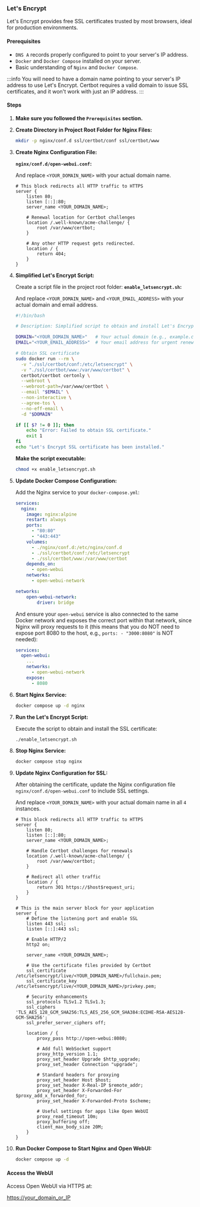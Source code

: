 ### Let's Encrypt

Let's Encrypt provides free SSL certificates trusted by most browsers, ideal for production environments.

#### Prerequisites

- `DNS A` records properly configured to point to your server's IP address.
- `Docker` and `Docker Compose` installed on your server.
- Basic understanding of `Nginx` and `Docker Compose`.

:::info
You will need to have a domain name pointing to your server's IP address to use Let's Encrypt. Certbot requires a valid domain to issue SSL certificates, and it won't work with just an IP address.
:::


#### Steps

1. **Make sure you followed the `Prerequisites` section.**

2. **Create Directory in Project Root Folder for Nginx Files:**

    ```bash
    mkdir -p nginx/conf.d ssl/certbot/conf ssl/certbot/www
    ```

3. **Create Nginx Configuration File:**

    **`nginx/conf.d/open-webui.conf`:**
    
    And replace `<YOUR_DOMAIN_NAME>` with your actual domain name.

    ```nginx
    # This block redirects all HTTP traffic to HTTPS
    server {
        listen 80;
        listen [::]:80;
        server_name <YOUR_DOMAIN_NAME>;
    
        # Renewal location for Certbot challenges
        location /.well-known/acme-challenge/ {
            root /var/www/certbot;
        }
    
        # Any other HTTP request gets redirected.
        location / {
            return 404;
        }
    }
    ```

4. **Simplified Let's Encrypt Script:**
    
    Create a script file in the project root folder:
    **`enable_letsencrypt.sh`:**

    And replace `<YOUR_DOMAIN_NAME>` and `<YOUR_EMAIL_ADDRESS>` with your actual domain and email address.

    ```bash
    #!/bin/bash

    # Description: Simplified script to obtain and install Let's Encrypt SSL certificates using Certbot.
    
    DOMAIN="<YOUR_DOMAIN_NAME>"   # Your actual domain (e.g., example.com)
    EMAIL="<YOUR_EMAIL_ADDRESS>"  # Your email address for urgent renewal and security notices (e.g., your@email.com)
    
    # Obtain SSL certificate
    sudo docker run --rm \
      -v "./ssl/certbot/conf:/etc/letsencrypt" \
      -v "./ssl/certbot/www:/var/www/certbot" \
      certbot/certbot certonly \
      --webroot \
      --webroot-path=/var/www/certbot \
      --email "$EMAIL" \
      --non-interactive \
      --agree-tos \
      --no-eff-email \
      -d "$DOMAIN"
   
    if [[ $? != 0 ]]; then
        echo "Error: Failed to obtain SSL certificate."
        exit 1
    fi
    echo "Let's Encrypt SSL certificate has been installed."
    ```

    **Make the script executable:**

    ```bash
    chmod +x enable_letsencrypt.sh
    ```

5. **Update Docker Compose Configuration:**

    Add the Nginx service to your `docker-compose.yml`:

    ```yaml
    services:
      nginx:
        image: nginx:alpine
        restart: always
        ports:
          - "80:80"
          - "443:443"
        volumes:
          - ./nginx/conf.d:/etc/nginx/conf.d
          - ./ssl/certbot/conf:/etc/letsencrypt
          - ./ssl/certbot/www:/var/www/certbot
        depends_on:
          - open-webui
        networks:
          - open-webui-network
   
    networks:
        open-webui-network:
            driver: bridge
    ```
   
   And ensure your `open-webui` service is also connected to the same Docker network and exposes the correct port within that network, since Nginx will proxy requests to it (this means that you do NOT need to expose port 8080 to the host, e.g., `ports: - "3000:8080"` is NOT needed):

    ```yaml
    services:
      open-webui:
        ...
        networks:
          - open-webui-network
        expose:
          - 8080
    ```

6. **Start Nginx Service:**

    ```bash
    docker compose up -d nginx
    ```

7. **Run the Let's Encrypt Script:**

    Execute the script to obtain and install the SSL certificate:

    ```bash
    ./enable_letsencrypt.sh
    ```
   
8. **Stop Nginx Service:**

    ```bash
    docker compose stop nginx
    ```
   
9. **Update Nginx Configuration for SSL:**

    After obtaining the certificate, update the Nginx configuration file `nginx/conf.d/open-webui.conf` to include SSL settings.

    And replace `<YOUR_DOMAIN_NAME>` with your actual domain name in all `4` instances.

    ```nginx
    # This block redirects all HTTP traffic to HTTPS
    server {
        listen 80;
        listen [::]:80;
        server_name <YOUR_DOMAIN_NAME>;
    
        # Handle Certbot challenges for renewals
        location /.well-known/acme-challenge/ {
            root /var/www/certbot;
        }
    
        # Redirect all other traffic
        location / {
            return 301 https://$host$request_uri;
        }
    }
    
    # This is the main server block for your application
    server {
        # Define the listening port and enable SSL
        listen 443 ssl;
        listen [::]:443 ssl;
    
        # Enable HTTP/2
        http2 on;
    
        server_name <YOUR_DOMAIN_NAME>;
    
        # Use the certificate files provided by Certbot
        ssl_certificate /etc/letsencrypt/live/<YOUR_DOMAIN_NAME>/fullchain.pem;
        ssl_certificate_key /etc/letsencrypt/live/<YOUR_DOMAIN_NAME>/privkey.pem;
    
        # Security enhancements
        ssl_protocols TLSv1.2 TLSv1.3;
        ssl_ciphers 'TLS_AES_128_GCM_SHA256:TLS_AES_256_GCM_SHA384:ECDHE-RSA-AES128-GCM-SHA256';
        ssl_prefer_server_ciphers off;
    
        location / {
            proxy_pass http://open-webui:8080;
    
            # Add full WebSocket support
            proxy_http_version 1.1;
            proxy_set_header Upgrade $http_upgrade;
            proxy_set_header Connection "upgrade";
    
            # Standard headers for proxying
            proxy_set_header Host $host;
            proxy_set_header X-Real-IP $remote_addr;
            proxy_set_header X-Forwarded-For $proxy_add_x_forwarded_for;
            proxy_set_header X-Forwarded-Proto $scheme;
    
            # Useful settings for apps like Open WebUI
            proxy_read_timeout 10m;
            proxy_buffering off;
            client_max_body_size 20M;
        }
    }
    ```

10. **Run Docker Compose to Start Nginx and Open WebUI:**

    ```bash
    docker compose up -d
    ```

#### Access the WebUI

Access Open WebUI via HTTPS at:

[https://your_domain_or_IP](https://your_domain_or_IP)
